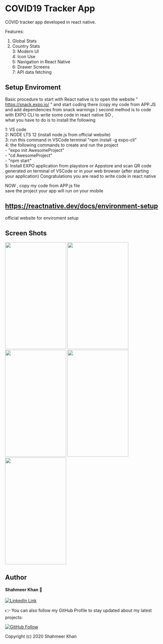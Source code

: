 # COVID19 Tracker App

COVID tracker app developed in react native.

Features:
1. Global Stats
2. Country Stats  
3: Modern UI   
4: Icon Use  
5: Navigation in React Native    
6: Drawer Screens  
7: API data fetching   

## Setup Enviroment 

Basic procedure to start with React native is to open the website " https://snack.expo.io/ " and start coding there  (copy my code from APP.JS and add dependencies from snack warnings ) 
second method is to code with  EXPO CLI to write some code in react native SO ,  
what you have to do is to install the following  

1: VS code  
2: NODE LTS 12 (install node.js from official website)  
3: run this command in VSCode terminal "npm install -g expo-cli"  
4: the following commands to create and run the project  
      - "expo init AwesomeProject"    
      - "cd AwesomeProject"    
      - "npm start"   
5: Install EXPO application from playstore or Appstore and scan QR code generated on terminal of VSCode or in your web browser (after starting your application)
Congratulations you are read to write code in react native 

NOW , copy my code from APP.js file   
save the project your app will run on your mobile  

## https://reactnative.dev/docs/environment-setup   
official website for enviroment setup    


## Screen Shots  

 <img src="https://user-images.githubusercontent.com/40295656/106179237-91098c00-61bc-11eb-9989-7adaebcaa16a.jpeg" height = '350' width='200'/> 
  <img src="https://user-images.githubusercontent.com/40295656/106179242-923ab900-61bc-11eb-96bb-1d038b2b2dd8.jpeg" height = '350' width='200'/> 
   <img src="https://user-images.githubusercontent.com/40295656/106179245-92d34f80-61bc-11eb-882a-567119e17b77.jpeg" height = '350' width='200'/> 
    <img src="https://user-images.githubusercontent.com/40295656/106179247-936be600-61bc-11eb-8917-f2c5f1d98fc4.jpeg" height = '350' width='200'/> 
     <img src="https://user-images.githubusercontent.com/40295656/106179248-936be600-61bc-11eb-8f7e-13d6f62fcccf.jpeg" height = '350' width='200'/> 



## Author

#### Shahmeer Khan 🧑
[![LinkedIn Link](https://img.shields.io/badge/Connect-Shahmeer-blue.svg?logo=linkedin&longCache=true&style=social&label=Connect
)](https://www.linkedin.com/in/meer-khan)

👉 You can also follow my GitHub Profile to stay updated about my latest projects:

[![GitHub Follow](https://img.shields.io/badge/Connect-Shahmeer-blue.svg?logo=Github&longCache=true&style=social&label=Follow)](https://github.com/meer-khan)

Copyright (c) 2020 Shahmeer Khan
